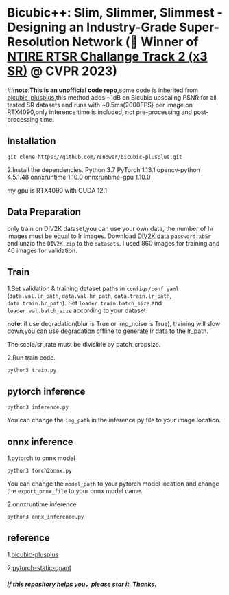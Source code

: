 # Bicubic++: Slim, Slimmer, Slimmest - Designing an Industry-Grade Super-Resolution Network (🚀 Winner of [NTIRE RTSR Challange Track 2 (x3 SR)](https://codalab.lisn.upsaclay.fr/competitions/10228) @ CVPR 2023)

##**note**:**This is an unofficial code repo**,some code is inherited from [bicubic-plusplus](https://github.com/aselsan-research-imaging-team/bicubic-plusplus),this method adds ~1dB on Bicubic upscaling PSNR for all tested SR datasets and runs with ~0.5ms(2000FPS) per image on RTX4090,only inference time is included, not pre-processing and post-processing time.

## Installation

`git clone https://github.com/Ysnower/bicubic-plusplus.git`

2.Install the dependencies.
Python 3.7
PyTorch 1.13.1
opencv-python 4.5.1.48
onnxruntime 1.10.0
onnxruntime-gpu 1.10.0

my gpu is RTX4090 with CUDA 12.1

## Data Preparation

only train on DIV2K dataset,you can use your own data, the number of hr images must be equal to lr images.
Download [DIV2K data](https://pan.baidu.com/s/1OxiN6f2FG98A1Rt46UWXGg) `password:xb5r` and unzip the `DIV2K.zip` to the `datasets`. I used 860 images for training and 40 images for validation.

## Train

1.Set validation & training dataset paths in `configs/conf.yaml` (`data.val.lr_path`, `data.val.hr_path`, `data.train.lr_path`, `data.train.hr_path`). Set `loader.train.batch_size` and `loader.val.batch_size` according to your dataset.

**note**: if use degradation(blur is True or img_noise is True), training will slow down,you can use degradation offline to generate lr data to the lr_path.

The scale/sr_rate must be divisible by patch_cropsize.

2.Run train code.

`python3 train.py`

## pytorch inference

`python3 inference.py `

You can change the `img_path` in the inference.py file to your image location.

## onnx inference

1.pytorch to onnx model

`python3 torch2onnx.py `

You can change the `model_path` to your pytorch model location and change the `export_onnx_file` to your onnx model name.

2.onnxruntime inference

`python3 onnx_inference.py`

## reference

1.[bicubic-plusplus](https://github.com/aselsan-research-imaging-team/bicubic-plusplus)

2.[pytorch-static-quant](https://github.com/Ysnower/pytorch-static-quant)

##### **If this repository helps you，please star it. Thanks.**

